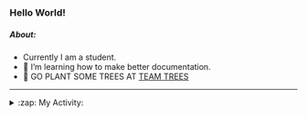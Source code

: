 ### Hello World!

##### About:
- Currently I am a student.
- 🌱 I’m learning how to make better documentation.
- 🌱 GO PLANT SOME TREES AT [TEAM TREES](https://teamtrees.org/)

---
<details>
  <summary>:zap: My Activity:</summary>
  
<!--START_SECTION:waka-->
![Code Time](http://img.shields.io/badge/Code%20Time-1%2C040%20hrs%207%20mins-blue)

**I'm a Night 🦉** 

```text
🌞 Morning      124 commits       ██░░░░░░░░░░░░░░░░░░░░░░░   08.46 % 
🌆 Daytime      519 commits       ████████░░░░░░░░░░░░░░░░░   35.43 % 
🌃 Evening      391 commits       ██████░░░░░░░░░░░░░░░░░░░   26.69 % 
🌙 Night        431 commits       ███████░░░░░░░░░░░░░░░░░░   29.42 % 

```
📅 **I'm Most Productive on Wednesday** 

```text
Monday         225 commits       ███░░░░░░░░░░░░░░░░░░░░░░   15.36 % 
Tuesday        211 commits       ███░░░░░░░░░░░░░░░░░░░░░░   14.40 % 
Wednesday      342 commits       █████░░░░░░░░░░░░░░░░░░░░   23.34 % 
Thursday       155 commits       ██░░░░░░░░░░░░░░░░░░░░░░░   10.58 % 
Friday         170 commits       ███░░░░░░░░░░░░░░░░░░░░░░   11.60 % 
Saturday       120 commits       ██░░░░░░░░░░░░░░░░░░░░░░░   08.19 % 
Sunday         242 commits       ████░░░░░░░░░░░░░░░░░░░░░   16.52 % 

```


📊 **This Week I Spent My Time On** 

```text
🔥 Editors: 
VS Code                  5 hrs 16 mins       █████████████████████████   100.00 % 

🐱‍💻 Projects: 
CSF22                    5 hrs 16 mins       █████████████████████████   100.00 % 

```


 Last Updated on 22/02/2023 03:06:10 UTC
<!--END_SECTION:waka-->
</details>
